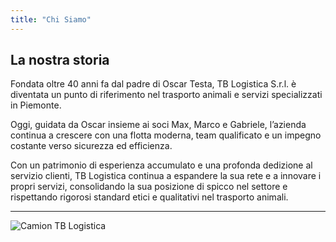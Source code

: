 ```yaml
---
title: "Chi Siamo"
---
```


## La nostra storia

Fondata oltre 40 anni fa dal padre di Oscar Testa, TB Logistica S.r.l. è diventata un punto di riferimento nel trasporto animali e servizi specializzati in Piemonte.

Oggi, guidata da Oscar insieme ai soci Max, Marco e Gabriele, l’azienda continua a crescere con una flotta moderna, team qualificato e un impegno costante verso sicurezza ed efficienza.

Con un patrimonio di esperienza accumulato e una profonda dedizione al servizio clienti, TB Logistica continua a espandere la sua rete e a innovare i propri servizi, consolidando la sua posizione di spicco nel settore e rispettando rigorosi standard etici e qualitativi nel trasporto animali.

---

![Camion TB Logistica](/img/gallery/30.jpg)